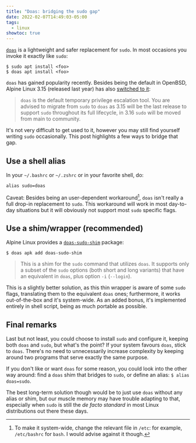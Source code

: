 ```yaml
---
title: "Doas: bridging the sudo gap"
date: 2022-02-07T14:49:03-05:00
tags:
  - linux
showtoc: true
---
```


[`doas`][doas] is a lightweight and safer replacement for `sudo`. In most occasions you invoke it exactly like `sudo`:

```shell
$ sudo apt install <foo>
$ doas apt install <foo>
```

`doas` has gained popularity recently. Besides being the default in OpenBSD, Alpine Linux 3.15 (released last year) has also [switched to it](https://wiki.alpinelinux.org/wiki/Release_Notes_for_Alpine_3.15.0#Move_from_sudo_to_doas):

> `doas` is the default temporary privilege escalation tool. You are advised to migrate from `sudo` to `doas` as 3.15 will be the last release to support `sudo` throughout its full lifecycle, in 3.16 `sudo` will be moved from main to community.

It's not very difficult to get used to it, however you may still find yourself writing `sudo` occasionally. This post highlights a few ways to bridge that gap.

<!--more-->

## Use a shell alias

In your `~/.bashrc` or `~/.zshrc` or in your favorite shell, do:

```shell
alias sudo=doas
```

Caveat: Besides being an user-dependent workaround[^1], `doas` isn't really a full drop-in replacement to `sudo`. This workaround will work in most day-to-day situations but it will obviously not support most `sudo` specific flags.

## Use a shim/wrapper (recommended)

Alpine Linux provides a [`doas-sudo-shim`](https://pkgs.alpinelinux.org/package/edge/community/x86_64/doas-sudo-shim) package:

```shell
$ doas apk add doas-sudo-shim
```

> This is a shim for the `sudo` command that utilizes `doas`. It supports only a subset of the `sudo` options (both short and long variants) that have an equivalent in `doas`, plus option `-i` (`--login`).

This is a slightly better solution, as this thin wrapper is aware of some `sudo` flags, translating them to the equivalent `doas` ones; furthermore, it works out-of-the-box and it's system-wide. As an added bonus, it's implemented entirely in shell script, being as much portable as possible.

## Final remarks

Last but not least, you could choose to install `sudo` and configure it, keeping both `doas` and `sudo`, but what's the point? If your system favours `doas`, stick to `doas`. There's no need to unnecessarily increase complexity by keeping around two programs that serve exactly the same purpose.

If you don't like or want `doas` for some reason, you could look into the other way around: find a `doas` shim that bridges to `sudo`, or define an alias: `$ alias doas=sudo`.

The best long-term solution though would be to just use `doas` without any alias or shim, but our muscle memory may have trouble adapting to that, especially when `sudo` is still the _de facto standard_ in most Linux distributions out there these days.


[doas]: https://man.openbsd.org/doas

[^1]: To make it system-wide, change the relevant file in `/etc`: for example, `/etc/bashrc` for `bash`. I would advise against it though.